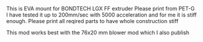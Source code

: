 This is EVA mount for BONDTECH LGX FF extruder
Please print from PET-G
I have tested it up to 200mm/sec with 5000 acceleration and for me it is stiff enough.
Please print all reqired parts to have whole construction stiff

This mod works best with the 76x20 mm blower mod which I also publish